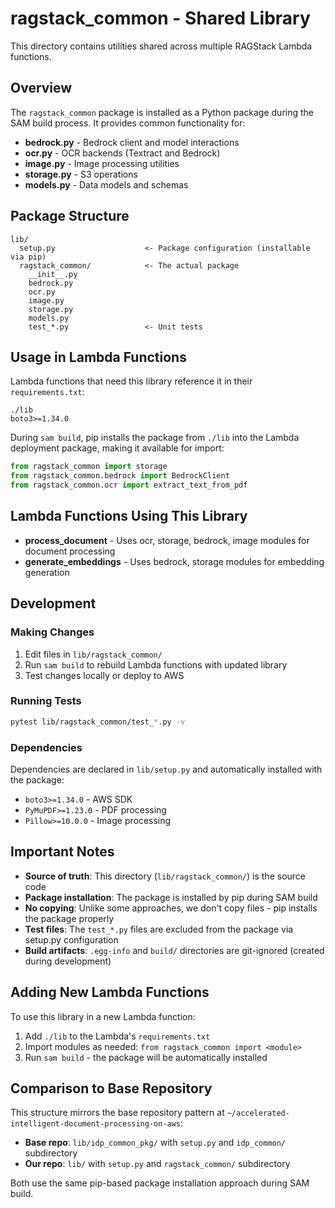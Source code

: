 # ragstack_common - Shared Library

This directory contains utilities shared across multiple RAGStack Lambda functions.

## Overview

The `ragstack_common` package is installed as a Python package during the SAM build process. It provides common functionality for:

- **bedrock.py** - Bedrock client and model interactions
- **ocr.py** - OCR backends (Textract and Bedrock)
- **image.py** - Image processing utilities
- **storage.py** - S3 operations
- **models.py** - Data models and schemas

## Package Structure

```
lib/
  setup.py                    <- Package configuration (installable via pip)
  ragstack_common/            <- The actual package
    __init__.py
    bedrock.py
    ocr.py
    image.py
    storage.py
    models.py
    test_*.py                 <- Unit tests
```

## Usage in Lambda Functions

Lambda functions that need this library reference it in their `requirements.txt`:

```
./lib
boto3>=1.34.0
```

During `sam build`, pip installs the package from `./lib` into the Lambda deployment package, making it available for import:

```python
from ragstack_common import storage
from ragstack_common.bedrock import BedrockClient
from ragstack_common.ocr import extract_text_from_pdf
```

## Lambda Functions Using This Library

- **process_document** - Uses ocr, storage, bedrock, image modules for document processing
- **generate_embeddings** - Uses bedrock, storage modules for embedding generation

## Development

### Making Changes

1. Edit files in `lib/ragstack_common/`
2. Run `sam build` to rebuild Lambda functions with updated library
3. Test changes locally or deploy to AWS

### Running Tests

```bash
pytest lib/ragstack_common/test_*.py -v
```

### Dependencies

Dependencies are declared in `lib/setup.py` and automatically installed with the package:

- `boto3>=1.34.0` - AWS SDK
- `PyMuPDF>=1.23.0` - PDF processing
- `Pillow>=10.0.0` - Image processing

## Important Notes

- **Source of truth**: This directory (`lib/ragstack_common/`) is the source code
- **Package installation**: The package is installed by pip during SAM build
- **No copying**: Unlike some approaches, we don't copy files - pip installs the package properly
- **Test files**: The `test_*.py` files are excluded from the package via setup.py configuration
- **Build artifacts**: `.egg-info` and `build/` directories are git-ignored (created during development)

## Adding New Lambda Functions

To use this library in a new Lambda function:

1. Add `./lib` to the Lambda's `requirements.txt`
2. Import modules as needed: `from ragstack_common import <module>`
3. Run `sam build` - the package will be automatically installed

## Comparison to Base Repository

This structure mirrors the base repository pattern at `~/accelerated-intelligent-document-processing-on-aws`:

- **Base repo**: `lib/idp_common_pkg/` with `setup.py` and `idp_common/` subdirectory
- **Our repo**: `lib/` with `setup.py` and `ragstack_common/` subdirectory

Both use the same pip-based package installation approach during SAM build.
